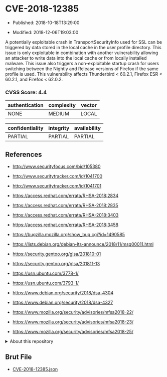 # CVE-2018-12385

- Published: 2018-10-18T13:29:00

- Modified: 2018-12-06T19:03:00

A potentially exploitable crash in TransportSecurityInfo used for SSL can be triggered by data stored in the local cache in the user profile directory. This issue is only exploitable in combination with another vulnerability allowing an attacker to write data into the local cache or from locally installed malware. This issue also triggers a non-exploitable startup crash for users switching between the Nightly and Release versions of Firefox if the same profile is used. This vulnerability affects Thunderbird < 60.2.1, Firefox ESR < 60.2.1, and Firefox < 62.0.2.

### CVSS Score: **4.4**

| authentication | complexity | vector |
| --- | --- | --- |
| NONE | MEDIUM | LOCAL |

| confidentiality | integrity | availability |
| --- | --- | --- |
| PARTIAL | PARTIAL | PARTIAL |

## References

* http://www.securityfocus.com/bid/105380

* http://www.securitytracker.com/id/1041700

* http://www.securitytracker.com/id/1041701

* https://access.redhat.com/errata/RHSA-2018:2834

* https://access.redhat.com/errata/RHSA-2018:2835

* https://access.redhat.com/errata/RHSA-2018:3403

* https://access.redhat.com/errata/RHSA-2018:3458

* https://bugzilla.mozilla.org/show_bug.cgi?id=1490585

* https://lists.debian.org/debian-lts-announce/2018/11/msg00011.html

* https://security.gentoo.org/glsa/201810-01

* https://security.gentoo.org/glsa/201811-13

* https://usn.ubuntu.com/3778-1/

* https://usn.ubuntu.com/3793-1/

* https://www.debian.org/security/2018/dsa-4304

* https://www.debian.org/security/2018/dsa-4327

* https://www.mozilla.org/security/advisories/mfsa2018-22/

* https://www.mozilla.org/security/advisories/mfsa2018-23/

* https://www.mozilla.org/security/advisories/mfsa2018-25/

<details>
<summary>About this repository</summary> 

  This repository is part of the project [Live Hack CVE](https://github.com/Live-Hack-CVE). Main website can be found [www.live-hack.org](https://www.live-hack.org) 
  
  Made by [Sn0wAlice](https://github.com/Sn0wAlice) for the people that care about security and need to have a feed of the latest CVEs. Hope you enjoy it, don't forget to star the repo and follow me on [Twitter](https://twitter.com/Sn0wAlice) and [Github](https://github.com/Sn0wAlice). And that is my [personnal website](https://www.alice-snow.me/)

  - [Home Page](https://github.com/Live-Hack-CVE)
  - [Framework](https://github.com/Live-Hack-CVE/cve-framework)
  - [CVE database](https://github.com/Live-Hack-CVE/full_database)
  - [Changelog](https://github.com/Live-Hack-CVE/Changelog)
</details>

## Brut File

* [CVE-2018-12385.json](https://raw.githubusercontent.com/Live-Hack-CVE/full_database/main/cves/2018/CVE-2018-12385.json)

